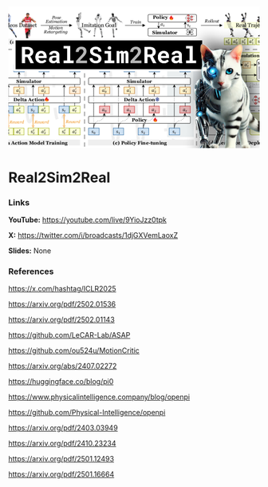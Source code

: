 ![thumbnail](thumbnail.png)

# Real2Sim2Real

### Links

**YouTube:** https://youtube.com/live/9YioJzz0tpk

**X:** https://twitter.com/i/broadcasts/1djGXVemLaoxZ

**Slides:** None

### References

https://x.com/hashtag/ICLR2025

https://arxiv.org/pdf/2502.01536

https://arxiv.org/pdf/2502.01143

https://github.com/LeCAR-Lab/ASAP

https://github.com/ou524u/MotionCritic

https://arxiv.org/abs/2407.02272

https://huggingface.co/blog/pi0

https://www.physicalintelligence.company/blog/openpi

https://github.com/Physical-Intelligence/openpi

https://arxiv.org/pdf/2403.03949

https://arxiv.org/pdf/2410.23234

https://arxiv.org/pdf/2501.12493

https://arxiv.org/pdf/2501.16664